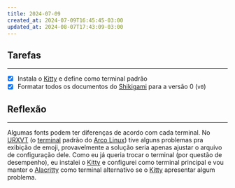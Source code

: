 ```yaml
---
title: 2024-07-09
created_at: 2024-07-09T16:45:45-03:00
updated_at: 2024-08-07T17:43:09-03:00
---
```

## Tarefas
---
- [X] Instala o [Kitty](../../../api/sementes/2024/07/09/2024-07-09-Terminal_Kitty.md) e define como terminal padrão
- [x] Formatar todos os documentos do [Shikigami](../../../api/sementes/2024/07/07/2024-06-30-Shikigami.md) para a versão 0 (`v0`)

##  Reflexão
---
Algumas fonts podem ter diferenças de acordo com cada terminal. No [URXVT](../../../api/sementes/2024/07/09/2024-07-09-Terminal_URXVT.md) (o [terminal](../../../api/sementes/2024/07/09/2024-07-09-Emulador_de_terminal.md) padrão do [Arco Linux](../../../api/sementes/2024/07/07/2024-07-07-Arco_Linux.md)) tive alguns problemas pra exibição de emoji, provavelmente a solução seria apenas ajustar o arquivo de configuração dele. Como eu já queria trocar o terminal (por questão de desempenho), eu instalei o [Kitty](../../../api/sementes/2024/07/09/2024-07-09-Terminal_Kitty.md) e configurei como terminal principal e vou manter o [Alacritty](../../../api/sementes/2024/07/09/2024-07-09-Terminal_Alacritty.md) como terminal alternativo se o [Kitty](../../../api/sementes/2024/07/09/2024-07-09-Terminal_Kitty.md) apresentar algum problema.